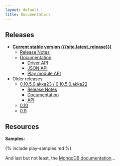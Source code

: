```yaml
---
layout: default
title: Documentation
---
```


## Releases



* [**Current stable version ({{site.latest_release}})**](/releases/{{site.latest_major_release}}/documentation/index.html)
  * [Release Notes](/releases/{{site.latest_major_release}}/documentation/release-details.html)
  * [Documentation](/releases/{{site.latest_major_release}}/documentation/index.html)
    * [Driver API](/releases/{{site.latest_major_release}}/api/index.html)
    * [JSON API](https://oss.sonatype.org/service/local/repositories/releases/archive/org/reactivemongo/reactivemongo-play-json_2.11/{{page.major_version}}/reactivemongo-play-json_2.11-{{page.major_version}}-javadoc.jar/!/index.html)
    * [Play module API](https://oss.sonatype.org/service/local/repositories/releases/archive/org/reactivemongo/play2-reactivemongo_2.11/{{page.major_version}}/play2-reactivemongo_2.11-{{page.major_version}}-javadoc.jar/!/index.html)
* Older releases
  * [0.10.5.0.akka23 / 0.10.5.0.akka22](/releases/0.10.5/documentation/index.html)
    * [Release Notes](/releases/0.10.5/documentation/release-details.html)
    * [Documentation](/releases/0.10.5/documentation/index.html)
    * [API](/releases/0.10.5/api/index.html)
  * [0.10](/releases/0.10/documentation/index.html)
  * [0.9](/releases/0.9/notes.html)

## Resources

**Samples:**

{% include play-samples.md %}

And last but not least, the [MongoDB documentation](http://docs.mongodb.org)...
